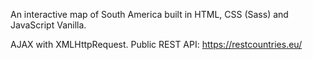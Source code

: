 An interactive map of South America built in HTML, CSS (Sass) and JavaScript Vanilla.

AJAX with XMLHttpRequest.
Public REST API: https://restcountries.eu/
